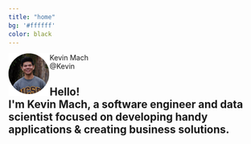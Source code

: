 ```yaml
---
title: "home"
bg: '#ffffff'
color: black
---
```


<img src="img/pfp.png" align="left">
<div id="relative-name">Kevin Mach
</div>
<div id="relative-at">@Kevin
</div>

<div id="relative-intro">
<h2>Hello! <br />
I'm <span class="bold">Kevin Mach</span>, a software engineer and data scientist focused on developing handy applications &amp; creating business solutions.
</h2>
</div>
